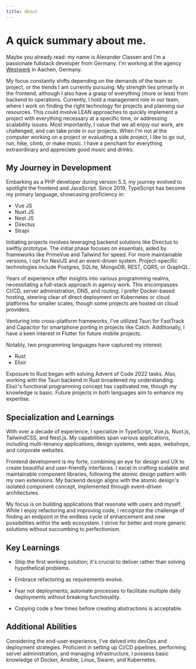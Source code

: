 ```yaml
---
title: About
---
```


# A quick summary about me.

Maybe you already read: my name is Alexander Classen and I'm a
passionate fullstack developer from Germany. I'm working at the agency
[Westwerk](https://www.westwerk.ac) in
Aachen, Germany.

My focus constantly shifts depending on the demands of the team or
project, or the trends I am currently pursuing. My strength lies
primarily in the frontend, although I also have a grasp of everything
(more or less) from backend to operations. Currently, I hold a
management role in our team, where I work on finding the right
technology for projects and planning our resources. This could involve
LEAN approaches to quickly implement a project with everything necessary
at a specific time, or addressing scalability issues. Most importantly,
I value that we all enjoy our work, are challenged, and can take pride
in our projects. When I'm not at the computer working on a project or
evaluating a side project, I like to go out, run, hike, climb, or make
music. I have a penchant for everything extraordinary and appreciate
good music and drinks.

## My Journey in Development

Embarking as a PHP developer during version 5.3, my journey evolved to
spotlight the frontend and JavaScript. Since 2019, TypeScript has become
my primary language, showcasing proficiency in:

- Vue JS
- Nuxt JS
- Nest JS
- Directus
- Strapi

Initiating projects involves leveraging backend solutions like Directus
to swiftly prototype. The initial phase focuses on essentials, aided by
frameworks like PrimeVue and Tailwind for speed. For more maintainable
versions, I opt for NestJS and an event-driven system. Project-specific
technologies include Postgres, SQLite, MongoDB, REST, CQRS, or GraphQL.

Years of experience offer insights into various programming realms,
necessitating a full-stack approach in agency work. This encompasses
CI/CD, server administration, DNS, and routing. I prefer Docker-based
hosting, steering clear of direct deployment on Kubernetes or cloud
platforms for smaller scales, though some projects are hosted on cloud
providers.

Venturing into cross-platform frameworks, I've utilized Tauri for
FastTrack and Capacitor for smartphone porting in projects like Catch.
Additionally, I have a keen interest in Flutter for future mobile
projects.

Notably, two programming languages have captured my interest:

- Rust
- Elixir

Exposure to Rust began with solving Advent of Code 2022 tasks. Also,
working with the Tauri backend in Rust broadened my understanding.
Elixir's functional programming concept has captivated me, though my
knowledge is basic. Future projects in both languages aim to enhance my
expertise.

## Specialization and Learnings

With over a decade of experience, I specialize in TypeScript, Vue.js,
Nuxt.js, TailwindCSS, and Nest.js. My capabilities span various
applications, including multi-tenancy applications, design systems, web
apps, webshops, and corporate websites.

Frontend development is my forte, combining an eye for design and UX to
create beautiful and user-friendly interfaces. I excel in crafting
scalable and maintainable component libraries, following the atomic
design pattern with my own extensions. My backend design aligns with the
atomic design's isolated component concept, implemented through
event-driven architectures.

My focus is on building applications that resonate with users and
myself. While I enjoy refactoring and improving code, I recognize the
challenge of finding an endpoint in the endless cycle of enhancement and
new possibilities within the web ecosystem. I strive for better and more
generic solutions without succumbing to perfectionism.

## Key Learnings

- Ship the first working solution; it's crucial to deliver rather than
  solving hypothetical problems.

- Embrace refactoring as requirements evolve.
- Fear not deployments; automate processes to facilitate multiple daily
  deployments without breaking functionality.

- Copying code a few times before creating abstractions is acceptable.

## Additional Abilities

Considering the end-user experience, I've delved into devOps and
deployment strategies. Proficient in setting up CI/CD pipelines,
performing server administration, and managing infrastructure, I possess
basic knowledge of Docker, Ansible, Linux, Swarm, and Kubernetes.
